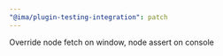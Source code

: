 ```yaml
---
"@ima/plugin-testing-integration": patch
---
```


Override node fetch on window, node assert on console
